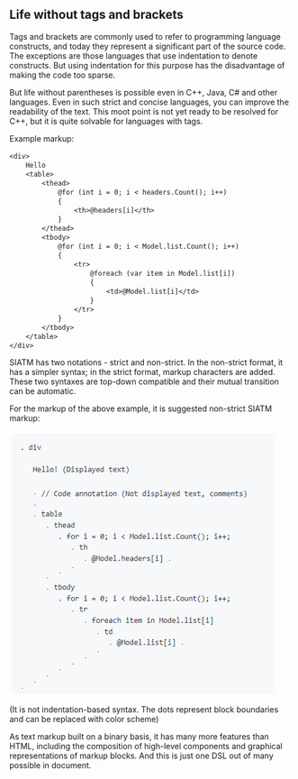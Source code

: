 
## Life without tags and brackets

Tags and brackets are commonly used to refer to programming language constructs, and today they represent a significant part of the source code.
The exceptions are those languages that use indentation to denote constructs. But using indentation for this purpose has the disadvantage of making the code too sparse.

But life without parentheses is possible even in C++, Java, C# and other languages. Even in such strict and concise languages, you can improve the readability of the text.
This moot point is not yet ready to be resolved for C++, but it is quite solvable for languages with tags.

Example markup:

```
<div>
    Hello
    <table>
        <thead>
            @for (int i = 0; i < headers.Count(); i++)
            {
                <th>@headers[i]</th>
            }
        </thead>
        <tbody>
            @for (int i = 0; i < Model.list.Count(); i++)
            {
                <tr>
                    @foreach (var item in Model.list[i])
                    {
                        <td>@Model.list[i]</td>
                    }
                </tr>
            }
        </tbody>
    </table>
</div>
```

SIATM has two notations - strict and non-strict. In the non-strict format, it has a simpler syntax; in the strict format, markup characters are added. These two syntaxes are top-down compatible and their mutual transition can be automatic.

For the markup of the above example, it is suggested non-strict SIATM markup:

![Suggjested 3](./pictures/sugg3.png)

(It is not indentation-based syntax. The dots represent block boundaries and can be replaced with color scheme)

As text markup built on a binary basis, it has many more features than HTML, including the composition of high-level components and graphical representations of markup blocks.
And this is just one DSL out of many possible in document.
